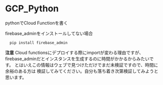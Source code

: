 # GCP_Python
pythonでCloud Functionを書く

firebase_adminをインストールしてない場合
```
  pip install firebase_admin
```

**注意**
Cloud functionsにデプロイする際にimportが変わる理由ですが、
firebase_adminだとインスタンスを生成するのに時間がかかるからみたいです。
とはいえこの情報はウェブで見つけただけでまだ未検証ですので、時間に余裕のある方は
検証してみてください。自分も落ち着き次第検証してみようと思います。

